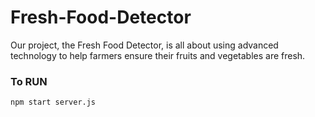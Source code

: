 # Fresh-Food-Detector
Our project, the Fresh Food Detector, is all about using advanced technology to help farmers ensure their fruits and vegetables are fresh.

### To RUN
```
npm start server.js
```
